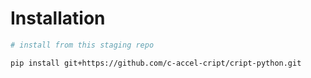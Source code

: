 # Installation

```sh
# install from this staging repo

pip install git+https://github.com/c-accel-cript/cript-python.git

```